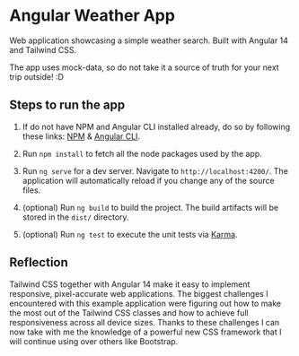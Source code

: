 # Angular Weather App

Web application showcasing a simple weather search. Built with Angular 14 and Tailwind CSS.

The app uses mock-data, so do not take it a source of truth for your next trip outside! :D


## Steps to run the app

1. If do not have NPM and Angular CLI installed already, do so by following these links: [NPM](https://docs.npmjs.com/downloading-and-installing-node-js-and-npm) & [Angular CLI](https://angular.io/cli). 

2. Run `npm install` to fetch all the node packages used by the app.

3. Run `ng serve` for a dev server. Navigate to `http://localhost:4200/`. The application will automatically reload if you change any of the source files.

4. (optional) Run `ng build` to build the project. The build artifacts will be stored in the `dist/` directory.

5. (optional) Run `ng test` to execute the unit tests via [Karma](https://karma-runner.github.io).

## Reflection

Tailwind CSS together with Angular 14 make it easy to implement responsive, pixel-accurate web applications. The biggest challenges I encountered with this example application were figuring out how to make the most out of the Tailwind CSS classes and how to achieve full responsiveness across all device sizes. Thanks to these challenges I can now take with me the knowledge of a powerful new CSS framework that I will continue using over others like Bootstrap.